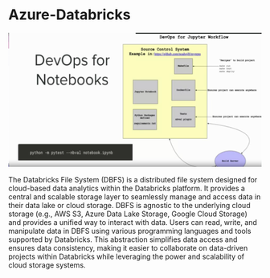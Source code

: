 # Azure-Databricks

![DevOps for Notebooks](https://github.com/isadays/Azure-Databricks/blob/main/Screenshot%202024-05-24%20at%2010.54.02.png)


The Databricks File System (DBFS) is a distributed file system designed for cloud-based data analytics within the Databricks platform. It provides a central and scalable storage layer to seamlessly manage and access data in their data lake or cloud storage. DBFS is agnostic to the underlying cloud storage (e.g., AWS S3, Azure Data Lake Storage, Google Cloud Storage) and provides a unified way to interact with data. Users can read, write, and manipulate data in DBFS using various programming languages and tools supported by Databricks. This abstraction simplifies data access and ensures data consistency, making it easier to collaborate on data-driven projects within Databricks while leveraging the power and scalability of cloud storage systems.


